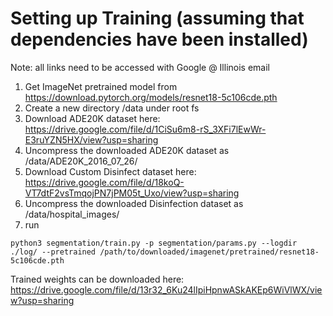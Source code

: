 # Setting up Training (assuming that dependencies have been installed)

Note: all links need to be accessed with Google @ Illinois email

1. Get ImageNet pretrained model from https://download.pytorch.org/models/resnet18-5c106cde.pth
2. Create a new directory /data under root fs
3. Download ADE20K dataset here: https://drive.google.com/file/d/1CiSu6m8-rS_3XFi7lEwWr-E3ruYZN5HX/view?usp=sharing
4. Uncompress the downloaded ADE20K dataset as /data/ADE20K\_2016\_07\_26/
5. Download Custom Disinfect dataset here: https://drive.google.com/file/d/18koQ-VT7dtF2vsTmqojPN7jPM05t_Uxo/view?usp=sharing
6. Uncompress the downloaded Disinfection dataset as /data/hospital\_images/
7. run
```
python3 segmentation/train.py -p segmentation/params.py --logdir ./log/ --pretrained /path/to/downloaded/imagenet/pretrained/resnet18-5c106cde.pth
```

Trained weights can be downloaded here: https://drive.google.com/file/d/13r32_6Ku24lIpiHpnwASkAKEp6WiVlWX/view?usp=sharing
